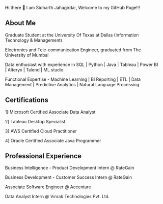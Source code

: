 Hi there 👋
I am Sidharth Jahagirdar, Welcome to my GitHub Page!!!

About Me
--------

Graduate Student at the University Of Texas at Dallas (Information Technology & Management)

Electronics and Tele-communication Engineer, graduated from The University of Mumbai

Data enthusiast with experience in SQL | Python | Java | Tableau | Power BI | Alteryx | Talend | ML studio

Functional Expertise - Machine Learning | BI Reporting | ETL | Data Management | Predictive Analytics | Natural Language Processing

Certifications
--------------
1] Microsoft Certified Associate Data Analyst

2] Tableau Desktop Specialist

3] AWS Certified Cloud Practitioner

4] Oracle Certified Associate Java Programmer

Professional Experience
------------------------
Business Intelligence - Product Development Intern @ RateGain 

Business Development - Customer Success Intern @ RateGain

Associate Software Engineer @ Accenture

Data Analyst Intern @ Vinrak Technologies Pvt. Ltd.


